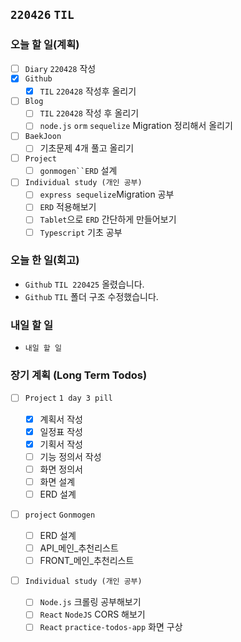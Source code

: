 ## `220426` `TIL`

### 오늘 할 일(계획)

- [ ] `Diary` `220428` 작성
- [x] `Github`
  - [x] `TIL` `220428` 작성후 올리기
- [ ] `Blog`
  - [ ] `TIL` `220428` 작성 후 올리기
  - [ ] `node.js` `orm` `sequelize` Migration 정리해서 올리기
- [ ] `BaekJoon`
  - [ ] 기초문제 4개 풀고 올리기
- [ ] `Project`
  - [ ] ` gonmogen``ERD ` 설계
- [ ] `Individual study (개인 공부)`
  - [ ] `express sequelize`Migration 공부
  - [ ] `ERD` 적용해보기
  - [ ] `Tablet`으로 `ERD` 간단하게 만들어보기
  - [ ] `Typescript` 기초 공부

### 오늘 한 일(회고)

- `Github` `TIL 220425` 올렸습니다.
- `Github` `TIL` 폴더 구조 수정했습니다.

### 내일 할 일

- `내일 할 일`

### 장기 계획 (Long Term Todos)

- [ ] `Project` `1 day 3 pill`

  - [x] 계획서 작성
  - [x] 일정표 작성
  - [x] 기획서 작성
  - [ ] 기능 정의서 작성
  - [ ] 화면 정의서
  - [ ] 화면 설계
  - [ ] ERD 설계

- [ ] `project` `Gonmogen`

  - [ ] ERD 설계
  - [ ] API\_메인\_추천리스트
  - [ ] FRONT\_메인\_추천리스트

- [ ] `Individual study (개인 공부)`
  - [ ] `Node.js` 크롤링 공부해보기
  - [ ] `React` `NodeJS` CORS 해보기
  - [ ] `React` `practice-todos-app` 화면 구상
